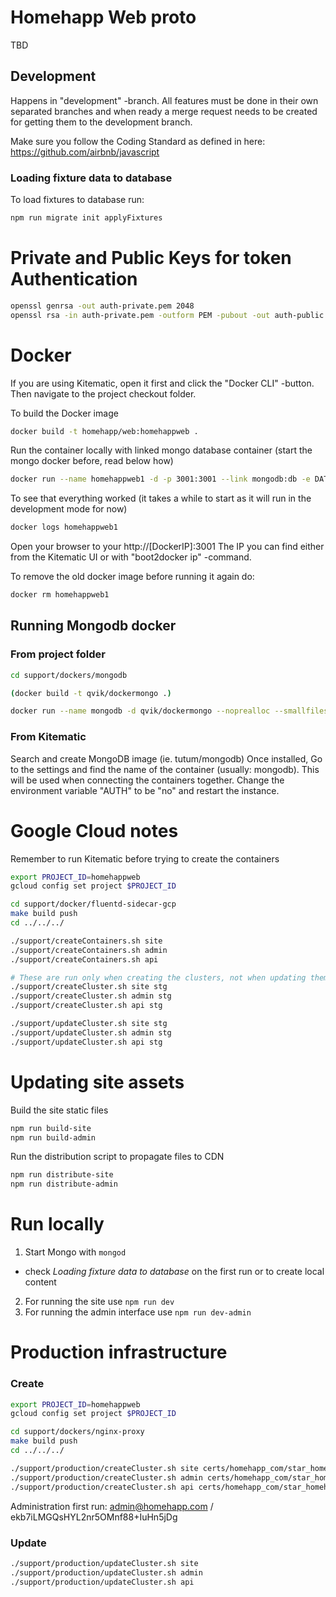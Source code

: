 # Homehapp Web proto

TBD

## Development

Happens in "development" -branch.
All features must be done in their own separated branches and when ready a merge request needs to be created for
getting them to the development branch.

Make sure you follow the Coding Standard as defined in here: https://github.com/airbnb/javascript

### Loading fixture data to database

To load fixtures to database run:

```sh
npm run migrate init applyFixtures
```

# Private and Public Keys for token Authentication

```sh
openssl genrsa -out auth-private.pem 2048
openssl rsa -in auth-private.pem -outform PEM -pubout -out auth-public.pem
```

# Docker

If you are using Kitematic, open it first and click the "Docker CLI" -button. Then navigate to the project checkout folder.

To build the Docker image

```sh
docker build -t homehapp/web:homehappweb .
```

Run the container locally with linked mongo database container (start the mongo docker before, read below how)

```sh
docker run --name homehappweb1 -d -p 3001:3001 --link mongodb:db -e DATABASE_URI="mongodb://db/homehappweb" homehapp/web:homehappweb
```

To see that everything worked (it takes a while to start as it will run in the development mode for now)

```sh
docker logs homehappweb1
```

Open your browser to your http://[DockerIP]:3001
The IP you can find either from the Kitematic UI or with "boot2docker ip" -command.

To remove the old docker image before running it again do:

```sh
docker rm homehappweb1
```

## Running Mongodb docker

### From project folder

```sh
cd support/dockers/mongodb

(docker build -t qvik/dockermongo .)

docker run --name mongodb -d qvik/dockermongo --noprealloc --smallfiles
```

### From Kitematic

Search and create MongoDB image (ie. tutum/mongodb)
Once installed, Go to the settings and find the name of the container (usually: mongodb). This will be used when connecting the containers together.
Change the environment variable "AUTH" to be "no" and restart the instance.


# Google Cloud notes

Remember to run Kitematic before trying to create the containers

```sh
export PROJECT_ID=homehappweb
gcloud config set project $PROJECT_ID

cd support/docker/fluentd-sidecar-gcp
make build push
cd ../../../

./support/createContainers.sh site
./support/createContainers.sh admin
./support/createContainers.sh api

# These are run only when creating the clusters, not when updating them
./support/createCluster.sh site stg
./support/createCluster.sh admin stg
./support/createCluster.sh api stg

./support/updateCluster.sh site stg
./support/updateCluster.sh admin stg
./support/updateCluster.sh api stg
```

# Updating site assets

Build the site static files

```sh
npm run build-site
npm run build-admin
```

Run the distribution script to propagate files to CDN

```sh
npm run distribute-site
npm run distribute-admin
```

# Run locally

1. Start Mongo with `mongod`
  - check *Loading fixture data to database* on the first run or
    to create local content
2. For running the site use `npm run dev`
3. For running the admin interface use `npm run dev-admin`

# Production infrastructure

### Create

```sh
export PROJECT_ID=homehappweb
gcloud config set project $PROJECT_ID
```

```sh
cd support/dockers/nginx-proxy
make build push
cd ../../../
```

```sh
./support/production/createCluster.sh site certs/homehapp_com/star_homehapp_com
./support/production/createCluster.sh admin certs/homehapp_com/star_homehapp_com
./support/production/createCluster.sh api certs/homehapp_com/star_homehapp_com
```

Administration first run:
admin@homehapp.com / ekb7iLMGQsHYL2nr5OMnf88+IuHn5jDg

### Update

```sh
./support/production/updateCluster.sh site
./support/production/updateCluster.sh admin
./support/production/updateCluster.sh api
```
